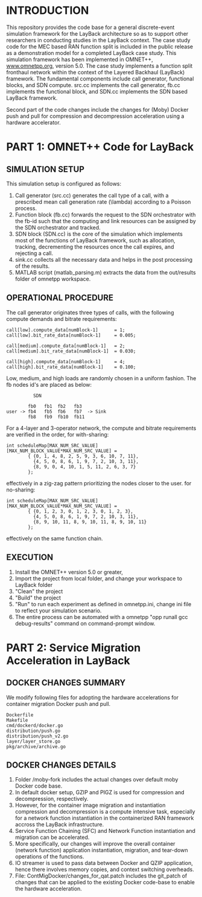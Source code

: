 INTRODUCTION
===========================
This repository provides the code base for a general discrete-event simulation framework for the LayBack architecture so as to support other researchers in conducting studies in the LayBack context. The case study code for the MEC based RAN function split is included in the public release as a demonstration model for a completed LayBack case study.
This simulation framework has been implemented in OMNET++, www.omnetpp.org, version 5.0. The case study implements a function split fronthaul network within the context of the Layered Backhaul (LayBack) framework. The fundamental components include call generator, functional blocks, and SDN compute. src.cc implements the call generator, fb.cc implements the functional block, and SDN.cc implements the SDN based LayBack framework.

Second part of the code changes include the changes for (Moby) Docker push and pull for compression and decompression acceleration using a hardware accelerator. 

PART 1: OMNET++ Code for LayBack
===========================

SIMULATION SETUP
--------------------------
This simulation setup is configured as follows:
1.	Call generator (src.cc) generates the call type of a call, with a prescribed mean call generation rate (\lambda) according to a Poisson process.
2.	Function block (fb.cc) forwards the request to the SDN orchestrator with the fb-id such that the computing and link resources can be assigned by the SDN orchestrator and tracked.
3.	SDN block (SDN.cc) is the core of the simulation which implements most of the functions of LayBack framework, such as allocation, tracking, decrementing the resources once the call expires, and rejecting a call.
4.	sink.cc collects all the necessary data and helps in the post processing of the results.
5.	MATLAB script (matlab_parsing.m) extracts the data from the out/results folder of omnetpp workspace.

OPERATIONAL PROCEDURE
--------------------------
The call generator originates three types of calls, with the following compute demands and bitrate requirements:

	call[low].compute_data[numBlock-1]      = 1;
	call[low].bit_rate_data[numBlock-1]     = 0.005;

	call[medium].compute_data[numBlock-1]   = 2;
	call[medium].bit_rate_data[numBlock-1]  = 0.030;

	call[high].compute_data[numBlock-1]     = 4;
	call[high].bit_rate_data[numBlock-1]    = 0.100;

Low, medium, and high loads are randomly chosen in a uniform fashion.
The fb nodes id's are placed as below:

              SDN

            fb0   fb1  fb2   fb3 
	user -> fb4   fb5  fb6   fb7  -> Sink 
            fb8   fb9  fb10  fb11
		
For a 4-layer and 3-operator network, the compute and bitrate requirements are verified in the order,
for with-sharing:

	int scheduleMap[MAX_NUM_SRC_VALUE][MAX_NUM_BLOCK_VALUE*MAX_NUM_SRC_VALUE] = 
			{ {0, 1, 4, 8, 2, 5, 9, 3, 6, 10, 7, 11},
			  {4, 5, 0, 8, 6, 1, 9, 7, 2, 10, 3, 11}, 
			  {8, 9, 0, 4, 10, 1, 5, 11, 2, 6, 3, 7}
			}; 

effectively in a zig-zag pattern prioritizing the nodes closer to the user.
	for no-sharing:
	
	int scheduleMap[MAX_NUM_SRC_VALUE][MAX_NUM_BLOCK_VALUE*MAX_NUM_SRC_VALUE] =
			{ {0, 1, 2, 3, 0, 1, 2, 3, 0, 1, 2, 3},  
			  {4, 5, 0, 8, 6, 1, 9, 7, 2, 10, 3, 11}, 
			  {8, 9, 10, 11, 8, 9, 10, 11, 8, 9, 10, 11}  
			};
effectively on the same function chain.

EXECUTION
--------------------------
1.	Install the OMNET++ version 5.0 or greater,
2.	Import the project from local folder, and change your workspace to LayBack folder
3.	"Clean" the project
4.	"Build" the project
5.	"Run" to run each experiment as defined in omnetpp.ini, change ini file to reflect your simulation scenario.
6.	The entire process can be automated with a omnetpp "opp runall gcc debug-results" command on command-prompt window.

PART 2: Service Migration Acceleration in LayBack
===========================

DOCKER CHANGES SUMMARY
--------------------------
We modify following files for adopting the hardware accelerations for container migration Docker push and pull.

	Dockerfile
	Makefile
	cmd/dockerd/docker.go
	distribution/push.go
	distribution/push_v2.go
	layer/layer_store.go
	pkg/archive/archive.go

DOCKER CHANGES DETAILS
--------------------------
	
1. Folder /moby-fork includes the actual changes over default moby Docker code base.
2. In default docker setup, GZIP and PIGZ is used for compression and decompression, respectively.
3. However, for the container image migration and instantiation compression and decompression is a compute intensive task, especially for a network function instantiation in the containerized RAN framework accross the LayBack infrastructure. 
4. Service Function Chaining (SFC) and Network Function instantiation and migration can be accelerated.
5. More specifically, our changes will improve the overall container (network function) application instantiation, migration, and tear-down operations of the functions. 
6. IO streamer is used to pass data between Docker and QZIP application, hence there involves memory copies, and context switching overheads.
7. File: ContMigDocker/changes_for_qat.patch includes the git_patch of changes that can be applied to the existing Docker code-base to enable the hardware acceleration.


